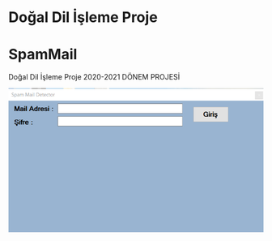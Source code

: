 # Doğal Dil İşleme Proje
# SpamMail
Doğal Dil İşleme Proje 2020-2021 DÖNEM PROJESİ

![Screenshot](GirisEkranı.PNG)
